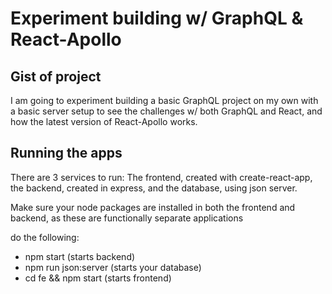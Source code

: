 # Experiment building w/ GraphQL & React-Apollo

## Gist of project

I am going to experiment building a basic GraphQL project on my own with a basic server setup to see the challenges w/ both GraphQL and React, and how the latest version of React-Apollo works.

## Running the apps

There are 3 services to run: The frontend, created with create-react-app, the backend, created in express, and the database, using json server.

Make sure your node packages are installed in both the frontend and backend, as these are functionally separate applications

do the following:

- npm start (starts backend)
- npm run json:server (starts your database)
- cd fe && npm start (starts frontend)
